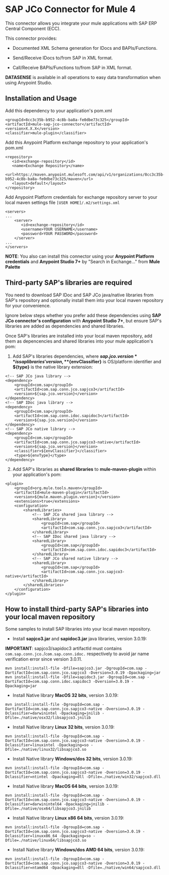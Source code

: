 SAP JCo Connector for Mule 4
===========================
This connector allows you integrate your mule applications with SAP ERP Central Component (ECC). 

This connector provides:

- Documented XML Schema generation for IDocs and BAPIs/Functions.

- Send/Receive IDocs to/from SAP in XML format.

- Call/Receive BAPIs/Functions to/from SAP in XML format.

**DATASENSE** is available in all operations to easy data transformation when using Anypoint Studio.

Installation and Usage
----------------------
Add this dependency to your application's pom.xml

```
<groupId>8cc3c35b-b952-4c8b-ba8a-fe0dbe73c325</groupId>
<artifactId>mule-sap-jco-connector</artifactId>
<version>X.X.X</version>
<classifier>mule-plugin</classifier>
```

Add this Anypoint Platform exchange repository to your application's pom.xml

```
<repository>
   <id>exchange-repository</id>
   <name>Exchange Repository</name>
   <url>https://maven.anypoint.mulesoft.com/api/v1/organizations/8cc3c35b-b952-4c8b-ba8a-fe0dbe73c325/maven</url>
   <layout>default</layout>
</repository>
```

Add Anypoint Platform credentials for exchange repository server to your local maven settings file `[USER HOME]/.m2/settings.xml`

```
<servers>
...
	<server>
	   <id>exchange-repository</id>
	   <username>YOUR USERNAME</username>
	   <password>YOUR PASSWORD</password>
	</server>
...
</servers>
```

**NOTE**: You also can install this connector using your **Anypoint Platform credentials** and **Anypoint Studio 7+** by "Search in Exchange..." from **Mule Palette**

Third-party SAP's libraries are required
----------------------------------------
You need to download SAP IDoc and SAP JCo java/native libraries from SAP's repository and optionally install them into your local maven repository for your convenience.

Ignore below steps whether you prefer add these dependencies using **SAP JCo connector's configuration** with **Anypoint Studio 7+**, but ensure SAP's libraries are added as dependencies and shared libraries.

Once SAP's libraries are installed into your local maven repository, add them as depencencies and shared libraries into your mule application's pom:

1. Add SAP's libraries dependencies, where **${sap.jco.version}** is sap libraries' version, **${envClassifier}** is OS/platform identifier and **${type}** is the native library extension:

```
<!-- SAP JCo java library -->
<dependency>
    <groupId>com.sap</groupId>
    <artifactId>com.sap.conn.jco.sapjco3</artifactId>
    <version>${sap.jco.version}</version>
</dependency>
<!-- SAP IDoc java library -->
<dependency>
    <groupId>com.sap</groupId>
    <artifactId>com.sap.conn.idoc.sapidoc3</artifactId>
    <version>${sap.jco.version}</version>
</dependency>
<!-- SAP JCo native library -->
<dependency>
    <groupId>com.sap</groupId>
    <artifactId>com.sap.conn.jco.sapjco3-native</artifactId>
    <version>${sap.jco.version}</version>
    <classifier>${envClassifier}</classifier>
    <type>${envType}</type>
</dependency>
```

2. Add SAP's libraries as **shared libraries** to **mule-maven-plugin** within your application's pom:

```
<plugin>
    <groupId>org.mule.tools.maven</groupId>
    <artifactId>mule-maven-plugin</artifactId>
    <version>${mule.maven.plugin.version}</version>
    <extensions>true</extensions>
    <configuration>
        <sharedLibraries>
            <!-- SAP JCo shared java library -->
            <sharedLibrary>
                <groupId>com.sap</groupId>
                <artifactId>com.sap.conn.jco.sapjco3</artifactId>
            </sharedLibrary>
            <!-- SAP IDoc shared java library -->
            <sharedLibrary>
                <groupId>com.sap</groupId>
                <artifactId>com.sap.conn.idoc.sapidoc3</artifactId>
            </sharedLibrary>
            <!-- SAP JCo shared native library -->
            <sharedLibrary>
                <groupId>com.sap</groupId>
                <artifactId>com.sap.conn.jco.sapjco3-native</artifactId>
            </sharedLibrary>
        </sharedLibraries>
    </configuration>
</plugin>
```

How to install third-party SAP's libraries into your local maven repository 
---------------------------------------------------------------------------
Some samples to install SAP libraries into your local maven repository. 

- Install **sapjco3.jar** and **sapidoc3.jar** java libraries, version 3.0.19:

**IMPORTANT**: sapjco3/sapidoc3 artifactId must contains `com.sap.conn.jco.`/`com.sap.conn.idoc.` respectively to avoid jar name verification error since version 3.0.11.

```
mvn install:install-file -Dfile=sapjco3.jar -DgroupId=com.sap -DartifactId=com.sap.conn.jco.sapjco3 -Dversion=3.0.19 -Dpackaging=jar
mvn install:install-file -Dfile=sapidoc3.jar -DgroupId=com.sap -DartifactId=com.sap.conn.idoc.sapidoc3 -Dversion=3.0.19 -Dpackaging=jar
```

- Install Native library **MacOS 32 bits**, version 3.0.19:

```
mvn install:install-file -DgroupId=com.sap -DartifactId=com.sap.conn.jco.sapjco3-native -Dversion=3.0.19 -Dclassifier=darwinintel -Dpackaging=jnilib -Dfile=./native/osx32/libsapjco3.jnilib
```

- Install Native library **Linux 32 bits**, version 3.0.19:

```
mvn install:install-file -DgroupId=com.sap -DartifactId=com.sap.conn.jco.sapjco3-native -Dversion=3.0.19 -Dclassifier=linuxintel -Dpackaging=so -Dfile=./native/linux32/libsapjco3.so
```

- Install Native library **Windows/dos 32 bits**, version 3.0.19:

```
mvn install:install-file -DgroupId=com.sap -DartifactId=com.sap.conn.jco.sapjco3-native -Dversion=3.0.19 -Dclassifier=ntintel -Dpackaging=dll -Dfile=./native/win32/sapjco3.dll
```

- Install Native library **MacOS 64 bits**, version 3.0.19:

```
mvn install:install-file -DgroupId=com.sap -DartifactId=com.sap.conn.jco.sapjco3-native -Dversion=3.0.19 -Dclassifier=darwinintel64 -Dpackaging=jnilib -Dfile=./native/osx64/libsapjco3.jnilib
```

- Install Native library **Linux x86 64 bits**, version 3.0.19:

```
mvn install:install-file -DgroupId=com.sap -DartifactId=com.sap.conn.jco.sapjco3-native -Dversion=3.0.19 -Dclassifier=linuxx86_64 -Dpackaging=so -Dfile=./native/linux64/libsapjco3.so
```

- Install Native library **Windows/dos AMD 64 bits**, version 3.0.19:

```
mvn install:install-file -DgroupId=com.sap -DartifactId=com.sap.conn.jco.sapjco3-native -Dversion=3.0.19 -Dclassifier=ntamd64 -Dpackaging=dll -Dfile=./native/win64/sapjco3.dll
```
